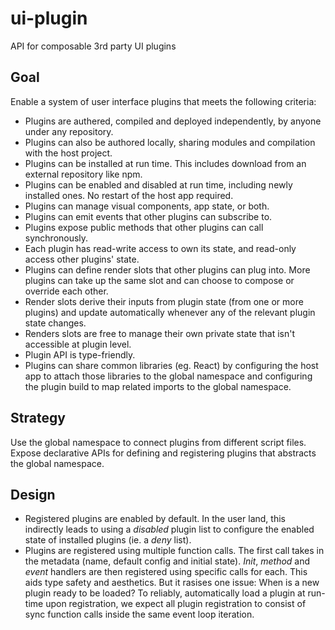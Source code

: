 # ui-plugin

API for composable 3rd party UI plugins

## Goal

Enable a system of user interface plugins that meets the following criteria:

- Plugins are authered, compiled and deployed independently, by anyone under any repository.
- Plugins can also be authored locally, sharing modules and compilation with the host project.
- Plugins can be installed at run time. This includes download from an external repository like npm.
- Plugins can be enabled and disabled at run time, including newly installed ones. No restart of the host app required.
- Plugins can manage visual components, app state, or both.
- Plugins can emit events that other plugins can subscribe to.
- Plugins expose public methods that other plugins can call synchronously.
- Each plugin has read-write access to own its state, and read-only access other plugins' state.
- Plugins can define render slots that other plugins can plug into. More plugins can take up the same slot and can choose to compose or override each other.
- Render slots derive their inputs from plugin state (from one or more plugins) and update automatically whenever any of the relevant plugin state changes.
- Renders slots are free to manage their own private state that isn't accessible at plugin level.
- Plugin API is type-friendly.
- Plugins can share common libraries (eg. React) by configuring the host app to attach those libraries to the global namespace and configuring the plugin build to map related imports to the global namespace.

## Strategy

Use the global namespace to connect plugins from different script files. Expose declarative APIs for defining and registering plugins that abstracts the global namespace.

## Design

- Registered plugins are enabled by default. In the user land, this indirectly leads to using a _disabled_ plugin list to configure the enabled state of installed plugins (ie. a _deny_ list).
- Plugins are registered using multiple function calls. The first call takes in the metadata (name, default config and initial state). _Init_, _method_ and _event_ handlers are then registered using specific calls for each. This aids type safety and aesthetics. But it rasises one issue: When is a new plugin ready to be loaded? To reliably, automatically load a plugin at run-time upon registration, we expect all plugin registration to consist of sync function calls inside the same event loop iteration.
